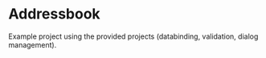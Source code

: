 # Addressbook
Example project using the provided projects (databinding, validation, dialog management).
